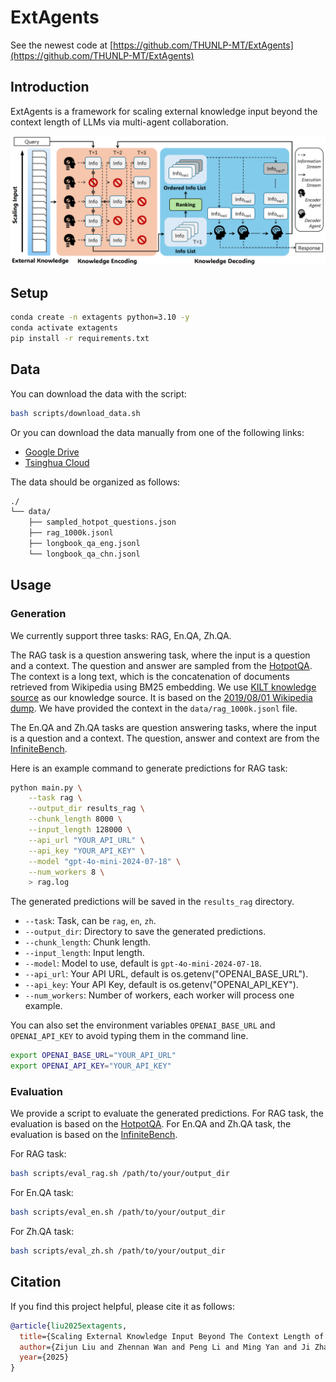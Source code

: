 # ExtAgents

See the newest code at [https://github.com/THUNLP-MT/ExtAgents](https://github.com/THUNLP-MT/ExtAgents)

## Introduction

ExtAgents is a framework for scaling external knowledge input beyond the context length of LLMs via multi-agent collaboration.

![overview](./figs/overview.png)

## Setup

```bash
conda create -n extagents python=3.10 -y
conda activate extagents
pip install -r requirements.txt
```

## Data

You can download the data with the script:

```bash
bash scripts/download_data.sh
```

Or you can download the data manually from one of the following links:

- [Google Drive](https://drive.google.com/drive/folders/1FQSojqgF1VdumXxSh1UbIoE6lQ2E_xJn?usp=sharing)
- [Tsinghua Cloud](https://cloud.tsinghua.edu.cn/d/b8aab568cf5c4785b457/)

The data should be organized as follows:

```bash
./
└── data/
    ├── sampled_hotpot_questions.json
    ├── rag_1000k.jsonl
    ├── longbook_qa_eng.jsonl
    └── longbook_qa_chn.jsonl
```

## Usage

### Generation

We currently support three tasks: RAG, En.QA, Zh.QA.

The RAG task is a question answering task, where the input is a question and a context. The question and answer are sampled from the [HotpotQA](https://github.com/hotpotqa/hotpot). The context is a long text, which is the concatenation of documents retrieved from Wikipedia using BM25 embedding. We use [KILT knowledge source](http://dl.fbaipublicfiles.com/KILT/kilt_knowledgesource.json) as our knowledge source. It is based on the [2019/08/01 Wikipedia dump](http://dl.fbaipublicfiles.com/BLINK/enwiki-pages-articles.xml.bz2). We have provided the context in the `data/rag_1000k.jsonl` file.

The En.QA and Zh.QA tasks are question answering tasks, where the input is a question and a context. The question, answer and context are from the [InfiniteBench](https://github.com/OpenBMB/InfiniteBench).

Here is an example command to generate predictions for RAG task:

```bash
python main.py \
    --task rag \
    --output_dir results_rag \
    --chunk_length 8000 \
    --input_length 128000 \
    --api_url "YOUR_API_URL" \
    --api_key "YOUR_API_KEY" \
    --model "gpt-4o-mini-2024-07-18" \
    --num_workers 8 \
    > rag.log
```

The generated predictions will be saved in the `results_rag` directory.

- `--task`: Task, can be `rag`, `en`, `zh`.
- `--output_dir`: Directory to save the generated predictions.
- `--chunk_length`: Chunk length.
- `--input_length`: Input length.
- `--model`: Model to use, default is `gpt-4o-mini-2024-07-18`.
- `--api_url`: Your API URL, default is os.getenv("OPENAI_BASE_URL").
- `--api_key`: Your API Key, default is os.getenv("OPENAI_API_KEY").
- `--num_workers`: Number of workers, each worker will process one example.

You can also set the environment variables `OPENAI_BASE_URL` and `OPENAI_API_KEY` to avoid typing them in the command line.

```bash
export OPENAI_BASE_URL="YOUR_API_URL"
export OPENAI_API_KEY="YOUR_API_KEY"
```

### Evaluation

We provide a script to evaluate the generated predictions. For RAG task, the evaluation is based on the [HotpotQA](https://github.com/hotpotqa/hotpot). For En.QA and Zh.QA task, the evaluation is based on the [InfiniteBench](https://github.com/OpenBMB/InfiniteBench).

For RAG task:

```bash
bash scripts/eval_rag.sh /path/to/your/output_dir
```

For En.QA task: 

```bash
bash scripts/eval_en.sh /path/to/your/output_dir
```

For Zh.QA task:

```bash
bash scripts/eval_zh.sh /path/to/your/output_dir
```

## Citation

If you find this project helpful, please cite it as follows:

```bibtex
@article{liu2025extagents,
  title={Scaling External Knowledge Input Beyond The Context Length of LLMs via Multi-Agent Collaboration},
  author={Zijun Liu and Zhennan Wan and Peng Li and Ming Yan and Ji Zhang and Fei Huang and Yang Liu},
  year={2025}
}
```
